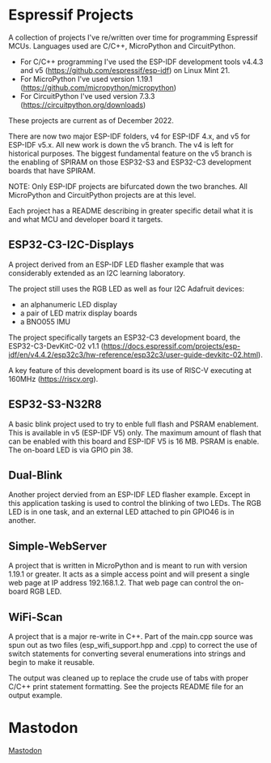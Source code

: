 # Espressif Projects
A collection of projects I've re/written over time for programming Espressif MCUs. Languages used are C/C++, MicroPython and CircuitPython.

* For C/C++ programming I've used the ESP-IDF development tools v4.4.3 and v5
(https://github.com/espressif/esp-idf) on Linux Mint 21.
* For MicroPython I've used version 1.19.1 (https://github.com/micropython/micropython)
* For CircuitPython I've used version 7.3.3 (https://circuitpython.org/downloads)

These projects are current as of December 2022.

There are now two major ESP-IDF folders, v4 for ESP-IDF 4.x, and v5 for ESP-IDF v5.x. All new work is down the v5 branch. The v4 is left for historical purposes. The biggest fundamental feature on the v5 branch is the enabling of SPIRAM on those ESP32-S3 and ESP32-C3 development boards that have SPIRAM.

NOTE: Only ESP-IDF projects are bifurcated down the two branches. All MicroPython and CircuitPython projects are at this level.

Each project has a README describing in greater specific detail what it is and what MCU and developer board it targets.
## ESP32-C3-I2C-Displays
A project derived from an ESP-IDF LED flasher example that was considerably extended as an I2C learning laboratory.

The project still uses the RGB LED as well as four I2C Adafruit devices:
* an alphanumeric LED display
* a pair of LED matrix display boards
* a BNO055 IMU

The project specifically targets an ESP32-C3 development board, the ESP32-C3-DevKitC-02 v1.1 (https://docs.espressif.com/projects/esp-idf/en/v4.4.2/esp32c3/hw-reference/esp32c3/user-guide-devkitc-02.html).

A key feature of this development board is its use of RISC-V executing at 160MHz (https://riscv.org).
## ESP32-S3-N32R8
A basic blink project used to try to enble full flash and PSRAM enablement. This is available in v5 (ESP-IDF V5) only. The maximum amount of flash that can be enabled with this board and ESP-IDF V5 is 16 MB. PSRAM is enable. The on-board LED is via GPIO pin 38.
## Dual-Blink
Another project dervied from an ESP-IDF LED flasher example. Except in this application tasking is used to control the blinking of two LEDs. The RGB LED is in one task, and an external LED attached to pin GPIO46 is in another.
## Simple-WebServer
A project that is written in MicroPython and is meant to run with version 1.19.1 or greater. It acts as a simple access point and will present a single web page at IP address 192.168.1.2. That web page can control the on-board RGB LED.
## WiFi-Scan
A project that is a major re-write in C++. Part of the main.cpp source was spun out as two files (esp_wifi_support.hpp and .cpp) to correct the use of switch statements for converting several enumerations into strings and begin to make it reusable.

The output was cleaned up to replace the crude use of tabs with proper C/C++ print  statement formatting. See the projects README file for an output example.
# Mastodon
<a rel="me" href="https://mastodon.cloud/@wbeebe">Mastodon</a>
